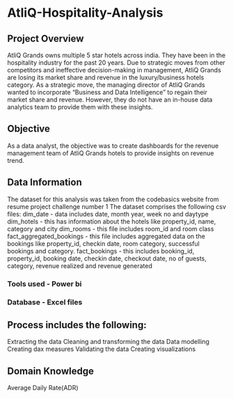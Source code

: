 # AtliQ-Hospitality-Analysis
## Project Overview
AtliQ Grands owns multiple 5 star hotels across india. They have been in the hospitality industry for the past 20 years. Due to strategic moves from other competitors and ineffective decision-making in management, AtliQ Grands are losing its market share and revenue in the luxury/business hotels category. As a strategic move, the managing director of AtliQ Grands wanted to incorporate “Business and Data Intelligence” to regain their market share and revenue. However, they do not have an in-house data analytics team to provide them with these insights.
## Objective
As a data analyst, the objective was to create dashboards for the revenue management team of AtliQ Grands hotels to provide insights on revenue trend.
## Data Information
The dataset for this analysis was taken from the codebasics website from resume project challenge number 1
The dataset comprises the following csv files:
dim_date  - data includes date, month year, week no and daytype
dim_hotels - this has information about the hotels like property_id, name, category and city
dim_rooms - this file includes room_id and room class
fact_aggregated_bookings - this file includes aggregated data on the bookings like property_id, checkin date, room category, successful bookings and category.
fact_bookings - this includes booking_id, property_id, booking date, checkin date, checkout date, no of guests, category, revenue realized and revenue generated
### Tools used - Power bi
### Database - Excel files
## Process includes the following:
Extracting the data
Cleaning and transforming the data 
Data modelling
Creating dax measures 
Validating the data
Creating visualizations
## Domain Knowledge
Average Daily Rate(ADR)



